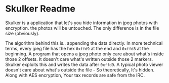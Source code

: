 # Skulker Readme



Skulker is a application that let's you hide information in jpeg photos with encryption. the photos will be untouched. The only difference is in the file size (obviously). 

The algorithm behind this is.. appending the data directly. 
In more technical terms, every jpeg file has the hex `0xffd9` at the end and `0xffd8` at the beginning. A program that opens a jpeg photo only care about what's inside those 2 offsets. It doesn't care what's written outside those 2 markers. Skulker exploits this and writes the data after `0xffd9`. A typical photo viewer doesn't care about what's outside the file - So theoretically, It's hidden. Along with AES encryption, Your tax records are safe from the IRC. 
